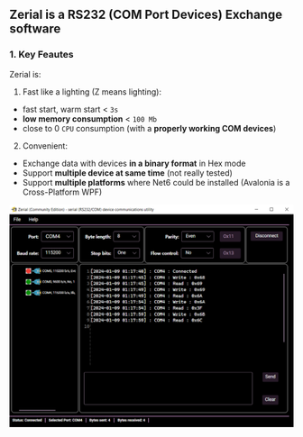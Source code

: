 ## Zerial is a RS232 (COM Port Devices) Exchange software

### 1. Key Feautes
Zerial is:
1. Fast like a lighting (Z means lighting):
  * fast start, warm start < `3s`
  * **low memory consumption** < `100 Mb`
  * close to 0 `CPU` consumption (with a **properly working COM devices**) 
2. Convenient:
  * Exchange data with devices **in a binary format** in Hex mode
  * Support **multiple device at same time** (not really tested)
  * Support **multiple platforms** where Net6 could be installed (Avalonia is a Cross-Platform WPF)

![Main window](img/MainWindow.png)